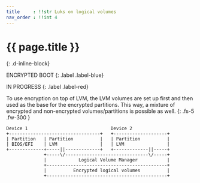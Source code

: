 ```yaml
---
title     : !!str Luks on logical volumes
nav_order : !!int 4
---
```


# {{ page.title }}
{: .d-inline-block}

ENCRYPTED BOOT
{: .label .label-blue}

IN PROGRESS
{: .label .label-red}

To use encryption on top of LVM, the LVM volumes are set up first and then used as the base for the encrypted partitions. This way, a mixture of encrypted and non-encrypted volumes/partitions is possible as well.
{: .fs-5 .fw-300 }

```text
Device 1                               Device 2
+----------------------------------+   +--------------------+
| Partition   | Partition          |   | Partition          |
| BIOS/EFI    | LVM                |   | LVM                |
+-------------+-----||-------------+   +-------------||-----+
              +-----\/-------------------------------\/-----+
              |            Logical Volume Manager           |
              +---------------------------------------------+
              |          Encrypted logical volumes          |
              +---------------------------------------------+       
```
